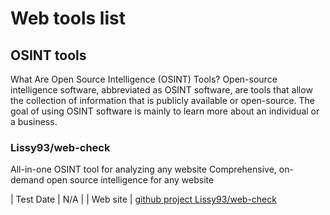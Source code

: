 # Web tools list

## OSINT tools

What Are Open Source Intelligence (OSINT) Tools? Open-source intelligence
software, abbreviated as OSINT software, are tools that allow the collection of
information that is publicly available or open-source. The goal of using OSINT
software is mainly to learn more about an individual or a business.

### Lissy93/web-check

All-in-one OSINT tool for analyzing any website Comprehensive, on-demand open
source intelligence for any website

| Test Date | N/A | | Web site |
[github project Lissy93/web-check](https://github.com/Lissy93/web-check)
